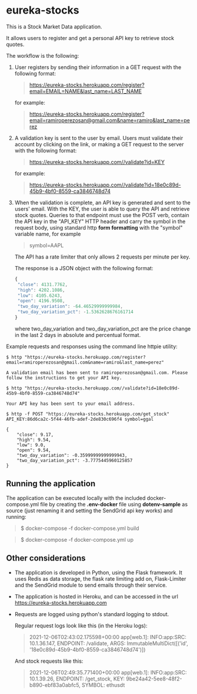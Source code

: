 # eureka-stocks

This is a Stock Market Data application.

It allows users to register and get a personal API key to retrieve stock quotes.

The workflow is the following:

1. User registers by sending their information in a GET request with the following format:
   > https://eureka-stocks.herokuapp.com/register?email=EMAIL=NAME&last_name=LAST_NAME

   for example:

   > https://eureka-stocks.herokuapp.com/register?email=ramiroperezosan@gmail.com&name=ramiro&last_name=perez

1. A validation key is sent to the user by email. Users must validate their account by clicking on the link, or making a GET request to the server with the following format:
   > https://eureka-stocks.herokuapp.com//validate?id=KEY

   for example:

   > https://eureka-stocks.herokuapp.com//validate?id=18e0c89d-45b9-4bf0-8559-ca3846748d74

1. When the validation is complete, an API key is generated and sent to the users' email.
   With the KEY, the user is able to query the API and retrieve stock quotes.
   Queries to that endpoint must use the POST verb, contain the API key in the "API_KEY" HTTP header and carry the symbol in the request body, using standard http __form formatting__ with the "symbol" variable name, for example

   > symbol=AAPL

   The API has a rate limiter that only allows 2 requests per minute per key.

   The response is a JSON object with the following format:

   ```javascript
   {
    "close": 4131.7762,
    "high": 4202.1086,
    "low": 4105.6243,
    "open": 4196.9508,
    "two_day_variation": -64.46529999999984,
    "two_day_variation_pct": -1.5362628676161714
   }
   ```

   where two_day_variation and two_day_variation_pct are the price change in the last 2 days in absolute and percentual format.


Example requests and responses using the command line httpie utility:

```
$ http "https://eureka-stocks.herokuapp.com/register?email=ramiroperezosan@gmail.com&name=ramiro&last_name=perez"

A validation email has been sent to ramiroperezosan@gmail.com. Please follow the instructions to get your API key.

$ http "https://eureka-stocks.herokuapp.com//validate?id=18e0c89d-45b9-4bf0-8559-ca3846748d74"

Your API key has been sent to your email address.

$ http -f POST "https://eureka-stocks.herokuapp.com/get_stock" API_KEY:86d6ca2c-5f44-46fb-adef-2de830c696f4 symbol=ggal

{
    "close": 9.17,
    "high": 9.54,
    "low": 9.0,
    "open": 9.54,
    "two_day_variation": -0.35999999999999943,
    "two_day_variation_pct": -3.7775445960125857
}
```


## Running the application

The application can be executed locally with the included docker-compose.yml file by creating the __.env-docker__ file using __dotenv-sample__ as source (just renaming it and setting the SendGrid api key works) and running:

> $ docker-compose -f docker-compose.yml build

> $ docker-compose -f docker-compose.yml up

## Other considerations

* The application is developed in Python, using the Flask framework. It uses Redis as data storage, the flask rate limiting add on, Flask-Limiter and the SendGrid module to send emails through their service.
* The application is hosted in Heroku, and can be accessed in the url https://eureka-stocks.herokuapp.com

* Requests are logged using python's standard logging to stdout.

  Regular request logs look like this (in the Heroku logs):
  > 2021-12-06T02:43:02.175598+00:00 app[web.1]: INFO:app:SRC: 10.1.36.147, ENDPOINT: /validate, ARGS: ImmutableMultiDict([('id', '18e0c89d-45b9-4bf0-8559-ca3846748d74')])

  And stock requests like this:
  > 2021-12-06T02:49:35.771400+00:00 app[web.1]: INFO:app:SRC: 10.1.39.26, ENDPOINT: /get_stock, KEY: 9be24a42-5ee8-48f2-b890-ebf83a0abfc5, SYMBOL: ethusdt

